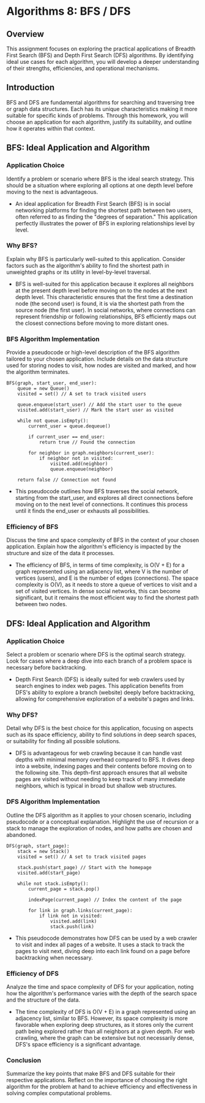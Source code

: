 # Algorithms 8: BFS / DFS
## Overview
This assignment focuses on exploring the practical applications of Breadth First Search (BFS) and Depth First Search (DFS) algorithms. By identifying ideal use cases for each algorithm, you will develop a deeper understanding of their strengths, efficiencies, and operational mechanisms.

## Introduction
BFS and DFS are fundamental algorithms for searching and traversing tree or graph data structures. Each has its unique characteristics making it more suitable for specific kinds of problems. Through this homework, you will choose an application for each algorithm, justify its suitability, and outline how it operates within that context.

## BFS: Ideal Application and Algorithm

### Application Choice
Identify a problem or scenario where BFS is the ideal search strategy. This should be a situation where exploring all options at one depth level before moving to the next is advantageous.
- An ideal application for Breadth First Search (BFS) is in social networking platforms for finding the shortest path between two users, often referred to as finding the "degrees of separation." This application perfectly illustrates the power of BFS in exploring relationships level by level.

### Why BFS?
Explain why BFS is particularly well-suited to this application. Consider factors such as the algorithm's ability to find the shortest path in unweighted graphs or its utility in level-by-level traversal.
- BFS is well-suited for this application because it explores all neighbors at the present depth level before moving on to the nodes at the next depth level. This characteristic ensures that the first time a destination node (the second user) is found, it is via the shortest path from the source node (the first user). In social networks, where connections can represent friendship or following relationships, BFS efficiently maps out the closest connections before moving to more distant ones.

### BFS Algorithm Implementation
Provide a pseudocode or high-level description of the BFS algorithm tailored to your chosen application. Include details on the data structure used for storing nodes to visit, how nodes are visited and marked, and how the algorithm terminates.
```
BFS(graph, start_user, end_user):
    queue = new Queue()
    visited = set() // A set to track visited users

    queue.enqueue(start_user) // Add the start user to the queue
    visited.add(start_user) // Mark the start user as visited

    while not queue.isEmpty():
        current_user = queue.dequeue()

        if current_user == end_user:
            return true // Found the connection

        for neighbor in graph.neighbors(current_user):
            if neighbor not in visited:
                visited.add(neighbor)
                queue.enqueue(neighbor)

    return false // Connection not found
```
- This pseudocode outlines how BFS traverses the social network, starting from the start_user, and explores all direct connections before moving on to the next level of connections. It continues this process until it finds the end_user or exhausts all possibilities.

### Efficiency of BFS
Discuss the time and space complexity of BFS in the context of your chosen application. Explain how the algorithm's efficiency is impacted by the structure and size of the data it processes.
- The efficiency of BFS, in terms of time complexity, is O(V + E) for a graph represented using an adjacency list, where V is the number of vertices (users), and E is the number of edges (connections). The space complexity is O(V), as it needs to store a queue of vertices to visit and a set of visited vertices. In dense social networks, this can become significant, but it remains the most efficient way to find the shortest path between two nodes.

## DFS: Ideal Application and Algorithm

### Application Choice
Select a problem or scenario where DFS is the optimal search strategy. Look for cases where a deep dive into each branch of a problem space is necessary before backtracking.
- Depth First Search (DFS) is ideally suited for web crawlers used by search engines to index web pages. This application benefits from DFS's ability to explore a branch (website) deeply before backtracking, allowing for comprehensive exploration of a website's pages and links.

### Why DFS?
Detail why DFS is the best choice for this application, focusing on aspects such as its space efficiency, ability to find solutions in deep search spaces, or suitability for finding all possible solutions.
- DFS is advantageous for web crawling because it can handle vast depths with minimal memory overhead compared to BFS. It dives deep into a website, indexing pages and their contents before moving on to the following site. This depth-first approach ensures that all website pages are visited without needing to keep track of many immediate neighbors, which is typical in broad but shallow web structures.

### DFS Algorithm Implementation
Outline the DFS algorithm as it applies to your chosen scenario, including pseudocode or a conceptual explanation. Highlight the use of recursion or a stack to manage the exploration of nodes, and how paths are chosen and abandoned.
```
DFS(graph, start_page):
    stack = new Stack()
    visited = set() // A set to track visited pages

    stack.push(start_page) // Start with the homepage
    visited.add(start_page)

    while not stack.isEmpty():
        current_page = stack.pop()

        indexPage(current_page) // Index the content of the page

        for link in graph.links(current_page):
            if link not in visited:
                visited.add(link)
                stack.push(link)

```
- This pseudocode demonstrates how DFS can be used by a web crawler to visit and index all pages of a website. It uses a stack to track the pages to visit next, diving deep into each link found on a page before backtracking when necessary.

### Efficiency of DFS
Analyze the time and space complexity of DFS for your application, noting how the algorithm's performance varies with the depth of the search space and the structure of the data.
- The time complexity of DFS is O(V + E) in a graph represented using an adjacency list, similar to BFS. However, its space complexity is more favorable when exploring deep structures, as it stores only the current path being explored rather than all neighbors at a given depth. For web crawling, where the graph can be extensive but not necessarily dense, DFS's space efficiency is a significant advantage.

### Conclusion
Summarize the key points that make BFS and DFS suitable for their respective applications. Reflect on the importance of choosing the right algorithm for the problem at hand to achieve efficiency and effectiveness in solving complex computational problems.